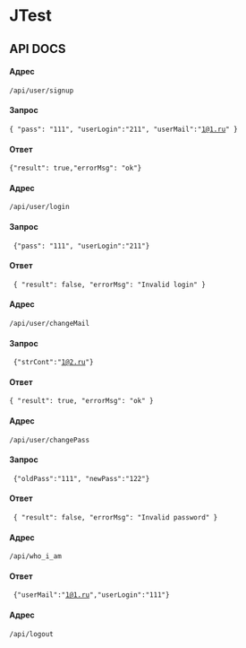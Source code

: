 # JTest
## API DOCS
#### Адрес
<code>/api/user/signup</code>
#### Запрос
<code>{
"pass": "111", 
"userLogin":"211", 
"userMail":"1@1.ru"
}</code>
#### Ответ
<code>{"result": true,"errorMsg": "ok"}</code>
#### Адрес 
<code>/api/user/login</code>
#### Запрос
<code> {"pass": "111", "userLogin":"211"} </code>
#### Ответ
<code> {
"result": false,
"errorMsg": "Invalid login"
} </code>
#### Адрес 
<code>/api/user/changeMail</code>
#### Запрос
<code> {"strCont":"1@2.ru"} </code>
#### Ответ
<code>{
"result": true,
"errorMsg": "ok"
} </code>
#### Адрес 
<code>/api/user/changePass</code>
#### Запрос
<code> {"oldPass":"111", "newPass":"122"} </code>
#### Ответ
<code> {
"result": false,
"errorMsg": "Invalid password"
}</code>
#### Адрес 
<code>/api/who_i_am</code>
#### Ответ
<code> {"userMail":"1@1.ru","userLogin":"111"}</code>
#### Адрес 
<code>/api/logout</code>
